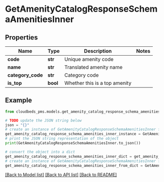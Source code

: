# GetAmenityCatalogResponseSchemaAmenitiesInner


## Properties

Name | Type | Description | Notes
------------ | ------------- | ------------- | -------------
**code** | **str** | Unique amenity code | 
**name** | **str** | Translated amenity name | 
**category_code** | **str** | Category code | 
**is_top** | **bool** | Whether this is a top amenity | 

## Example

```python
from cloudbeds_pms.models.get_amenity_catalog_response_schema_amenities_inner import GetAmenityCatalogResponseSchemaAmenitiesInner

# TODO update the JSON string below
json = "{}"
# create an instance of GetAmenityCatalogResponseSchemaAmenitiesInner from a JSON string
get_amenity_catalog_response_schema_amenities_inner_instance = GetAmenityCatalogResponseSchemaAmenitiesInner.from_json(json)
# print the JSON string representation of the object
print(GetAmenityCatalogResponseSchemaAmenitiesInner.to_json())

# convert the object into a dict
get_amenity_catalog_response_schema_amenities_inner_dict = get_amenity_catalog_response_schema_amenities_inner_instance.to_dict()
# create an instance of GetAmenityCatalogResponseSchemaAmenitiesInner from a dict
get_amenity_catalog_response_schema_amenities_inner_from_dict = GetAmenityCatalogResponseSchemaAmenitiesInner.from_dict(get_amenity_catalog_response_schema_amenities_inner_dict)
```
[[Back to Model list]](../README.md#documentation-for-models) [[Back to API list]](../README.md#documentation-for-api-endpoints) [[Back to README]](../README.md)


